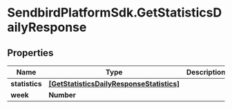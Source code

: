 # SendbirdPlatformSdk.GetStatisticsDailyResponse

## Properties

Name | Type | Description | Notes
------------ | ------------- | ------------- | -------------
**statistics** | [**[GetStatisticsDailyResponseStatistics]**](GetStatisticsDailyResponseStatistics.md) |  | [optional] 
**week** | **Number** |  | [optional] 


